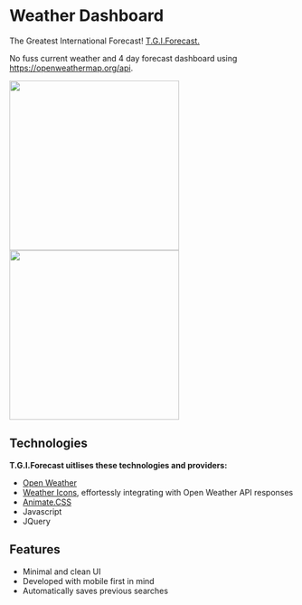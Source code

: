 # Weather Dashboard
The Greatest International Forecast! [T.G.I.Forecast.](https://solmarnov.github.io/weather-dashboard/)

No fuss current weather and 4 day forecast dashboard using https://openweathermap.org/api. 

<img src="https://user-images.githubusercontent.com/59265518/80898757-88c61280-8d4a-11ea-8f95-94ad05b65377.png" width="300"> <img src="https://user-images.githubusercontent.com/59265518/80898766-b14e0c80-8d4a-11ea-9235-55a7a9e4b059.png" width="300">

## Technologies
**T.G.I.Forecast uitlises these technologies and providers:** 
*  [Open Weather](https://openweathermap.org/api)
*  [Weather Icons](https://erikflowers.github.io/weather-icons/), effortessly integrating with Open Weather API responses
*  [Animate.CSS](https://daneden.github.io/animate.css/)
*  Javascript
*  JQuery

## Features 
*  Minimal and clean UI
*  Developed with mobile first in mind
*  Automatically saves previous searches
